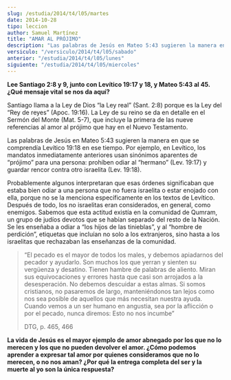 ```yaml
---
slug: /estudia/2014/t4/l05/martes
date: 2014-10-28
tipo: leccion
author: Samuel Martínez
title: "AMAR AL PRÓJIMO"
description: "Las palabras de Jesús en Mateo 5:43 sugieren la manera en que se comprendía Levítico 19:18 en ese tiempo. Por ejemplo, en Levítico, los mandatos inmediatamente anteriores usan sinónimos aparentes de “prójimo” para una persona: prohíben odiar al “hermano” (Lev. 19:17) y guardar rencor contra otro israelita (Lev. 19:18)."
versiculo: "/versiculo/2014/t4/l05/sabado"
anterior: "/estudia/2014/t4/l05/lunes"
siguiente: "/estudia/2014/t4/l05/miercoles"
---
```


**Lee Santiago 2:8 y 9, junto con Levítico 19:17 y 18, y Mateo 5:43 al 45. ¿Qué mensaje vital se nos da aquí?**

Santiago llama a la Ley de Dios “la Ley real” (Sant. 2:8) porque es la Ley del “Rey de reyes” (Apoc. 19:16). La Ley de su reino se da en detalle en el Sermón del Monte (Mat. 5-7), que incluye la primera de las nueve referencias al amor al prójimo que hay en el Nuevo Testamento.

Las palabras de Jesús en Mateo 5:43 sugieren la manera en que se comprendía Levítico 19:18 en ese tiempo. Por ejemplo, en Levítico, los mandatos inmediatamente anteriores usan sinónimos aparentes de “prójimo” para una persona: prohíben odiar al “hermano” (Lev. 19:17) y guardar rencor contra otro israelita (Lev. 19:18).

Probablemente algunos interpretaran que esas órdenes significaban que estaba bien odiar a una persona que no fuera israelita o estar enojado con ella, porque no se la menciona específicamente en los textos de Levítico. Después de todo, los no israelitas eran considerados, en general, como enemigos. Sabemos que esta actitud existía en la comunidad de Qumram, un grupo de judíos devotos que se habían separado del resto de la Nación. Se les enseñaba a odiar a “los hijos de las tinieblas”, y al “hombre de perdición”, etiquetas que incluían no solo a los extranjeros, sino hasta a los israelitas que rechazaban las enseñanzas de la comunidad.

> “El pecado es el mayor de todos los males, y debemos apiadarnos del pecador y ayudarlo. Son muchos los que yerran y sienten su vergüenza y desatino. Tienen hambre de palabras de aliento. Miran sus equivocaciones y errores hasta que casi son arrojados a la desesperación. No debemos descuidar a estas almas. Si somos cristianos, no pasaremos de largo, manteniéndonos tan lejos como nos sea posible de aquellos que más necesitan nuestra ayuda. Cuando vemos a un ser humano en angustia, sea por la aflicción o por el pecado, nunca diremos: Esto no nos incumbe”
>
> DTG, p. 465, 466

**La vida de Jesús es el mayor ejemplo de amor abnegado por los que no lo merecen y los que no pueden devolver el amor. ¿Cómo podemos aprender a expresar tal amor por quienes consideramos que no lo merecen, o no nos aman? ¿Por qué la entrega completa del ser y la muerte al yo son la única respuesta?**
